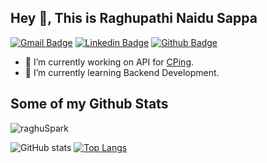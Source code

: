 ## Hey 👋, This is Raghupathi Naidu Sappa
[![Gmail Badge](https://img.shields.io/badge/-sparkraghu1508@gmail.com-c14438?style=flat&logo=Gmail&logoColor=white&link=mailto:sparkraghu1508@gmail.com)](mailto:sparkraghu1508@gmail.com) 
[![Linkedin Badge](https://img.shields.io/badge/-raghu_spark-0072b1?style=flat&logo=Linkedin&logoColor=white&link=https://www.linkedin.com/in/raghu_spark/)](https://www.linkedin.com/in/raghu_spark/) [![Github Badge](https://img.shields.io/badge/-raghuSpark-grey?style=flat&logo=github&logoColor=white&link=https://github.com/raghuSpark/)](https://www.github.com/raghuSpark/)
- 🔭 I’m currently working on API for [CPing](https://play.google.com/store/apps/details?id=com.rr.CPing). 
- 🌱 I’m currently learning Backend Development.
## Some of my Github Stats
<p align=left> <img src=https://komarev.com/ghpvc/?username=raghuSpark alt=raghuSpark /> </p>

![GitHub stats](https://github-readme-stats.vercel.app/api?username=raghuSpark&theme=algolia&show_icons=true)
[![Top Langs](https://github-readme-stats.vercel.app/api/top-langs/?username=raghuSpark&theme=algolia&layout=compact)](https://github.com/raghuSpark/github-readme-stats)
<!-- ![GitHub Activity Graph](https://activity-graph.herokuapp.com/graph?username=raghuSpark&theme=algolia) -->
